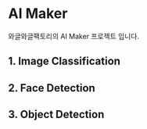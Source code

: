 # AI Maker
와글와글팩토리의 AI Maker 프로젝트 입니다. 

## 1. Image Classification

## 2. Face Detection 

## 3. Object Detection
